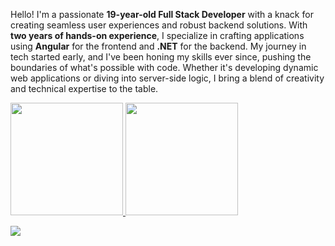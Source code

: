 Hello! I'm a passionate **19-year-old Full Stack Developer** with a knack for creating seamless user experiences and robust backend solutions. With **two years of hands-on experience**, I specialize in crafting applications using **Angular** for the frontend and **.NET** for the backend. My journey in tech started early, and I've been honing my skills ever since, pushing the boundaries of what's possible with code. Whether it's developing dynamic web applications or diving into server-side logic, I bring a blend of creativity and technical expertise to the table.
<div align="center" style="display: flex;">
  <a href="https://github.com/bezao244">
  <img height="180em" src="https://github-readme-stats.vercel.app/api?username=bezao244&show_icons=true&theme=dracula&include_all_commits=true&count_private=true"/>
  <img height="180em" src="https://github-readme-stats.vercel.app/api/top-langs/?username=bezao244&layout=compact&langs_count=7&theme=dracula"/>
</div>
  
 
  <p align="center" style="display: flex">
  <a href="https://skillicons.dev">
    <img src="https://skillicons.dev/icons?i=js,ts,angular,cs,dotnet,visualstudio,vscode,git,linux,docker,electron,py,redis,mongodb,mysql,reactivex,postman,npm,bootstrap" />
<!--     //<img width="50px" height="50px" src="https://p1.hiclipart.com/preview/751/1012/37/10-icon-simple-style-png-icns-qbittorrent-icon-png-icon.jpg"> -->
  </a>
</p>
<!--

**bezao244/bezao244** is a ✨ _special_ ✨ repository because its `README.md` (this file) appears on your GitHub profile.

Here are some ideas to get you started:

- 🔭 I’m currently working on ...
- 🌱 I’m currently learning ...
- 👯 I’m looking to collaborate on ...
- 🤔 I’m looking for help with ...

- 📫 How to reach me: ...
- 😄 Pronouns: ...
- ⚡ Fun fact: ...
-->
